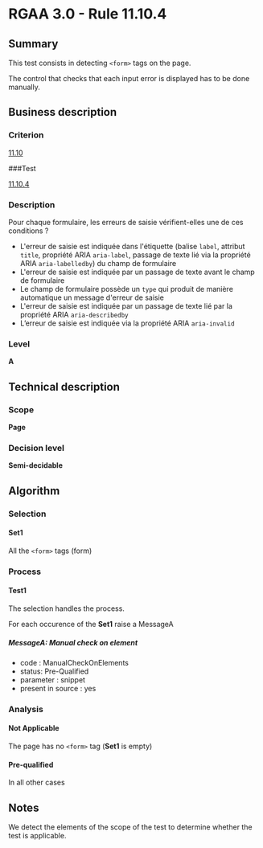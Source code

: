 # RGAA 3.0 -  Rule 11.10.4

## Summary

This test consists in detecting `<form>` tags on the page.

The control that checks that each input error is displayed has to be done manually.

## Business description

### Criterion

[11.10](http://references.modernisation.gouv.fr/referentiel-technique-0#crit-11-10)

###Test

[11.10.4](http://references.modernisation.gouv.fr/referentiel-technique-0#test-11-10-4)

### Description

Pour chaque formulaire, les erreurs de saisie v&eacute;rifient-elles une de ces conditions ? 
 
 * L'erreur de saisie est indiqu&eacute;e dans l'&eacute;tiquette (balise `label`, attribut `title`, propri&eacute;t&eacute; ARIA `aria-label`, passage de texte li&eacute; via la propri&eacute;t&eacute; ARIA `aria-labelledby`) du champ de formulaire 
 * L'erreur de saisie est indiqu&eacute;e par un passage de texte avant le champ de formulaire 
 * Le champ de formulaire poss&egrave;de un `type` qui produit de mani&egrave;re automatique un message d'erreur de saisie 
 * L'erreur de saisie est indiqu&eacute;e par un passage de texte li&eacute; par la propri&eacute;t&eacute; ARIA `aria-describedby` 
 * L’erreur de saisie est indiqu&eacute;e via la propri&eacute;t&eacute; ARIA `aria-invalid` 


### Level

**A**

## Technical description

### Scope

**Page**

### Decision level

**Semi-decidable**

## Algorithm

### Selection

#### Set1

All the `<form>` tags (form)

### Process

#### Test1

The selection handles the process.

For each occurence of the **Set1** raise a MessageA

##### MessageA: Manual check on element

-   code : ManualCheckOnElements
-   status: Pre-Qualified
-   parameter : snippet
-   present in source : yes

### Analysis

#### Not Applicable

The page has no `<form>` tag (**Set1** is empty)

#### Pre-qualified

In all other cases

## Notes

We detect the elements of the scope of the test to determine whether the
test is applicable.
